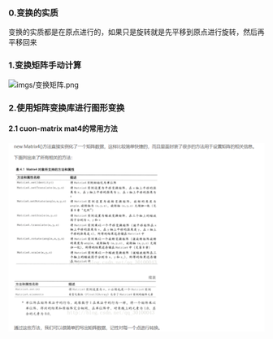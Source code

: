 ### 0.变换的实质
变换的实质都是在原点进行的，如果只是旋转就是先平移到原点进行旋转，然后再平移回来
### 1.变换矩阵手动计算
![imgs/变换矩阵.png](/resources/imgs/变换矩阵.png)
### 2.使用矩阵变换库进行图形变换

#### 2.1 cuon-matrix mat4的常用方法
![mat4](resources/imgs/cuon-matrix-mat4.png)
